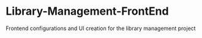 # Library-Management-FrontEnd

Frontend configurations and UI creation for the library management project
